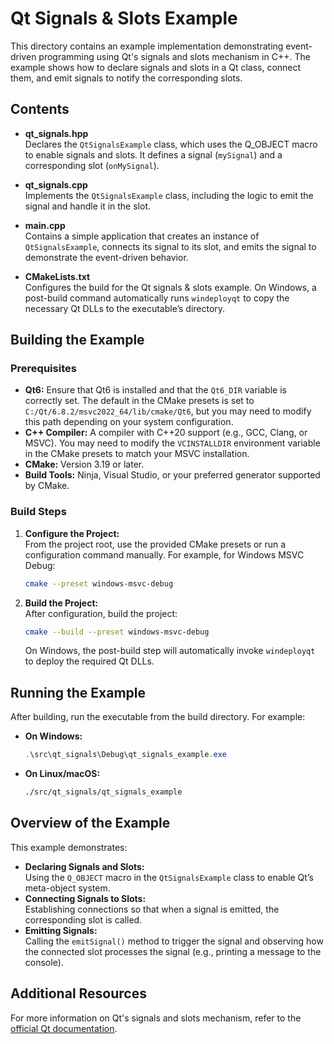 # Qt Signals & Slots Example

This directory contains an example implementation demonstrating event-driven programming using Qt's signals and slots mechanism in C++. The example shows how to declare signals and slots in a Qt class, connect them, and emit signals to notify the corresponding slots.

## Contents

- **qt_signals.hpp**  
  Declares the `QtSignalsExample` class, which uses the Q_OBJECT macro to enable signals and slots. It defines a signal (`mySignal`) and a corresponding slot (`onMySignal`).

- **qt_signals.cpp**  
  Implements the `QtSignalsExample` class, including the logic to emit the signal and handle it in the slot.

- **main.cpp**  
  Contains a simple application that creates an instance of `QtSignalsExample`, connects its signal to its slot, and emits the signal to demonstrate the event-driven behavior.

- **CMakeLists.txt**  
  Configures the build for the Qt signals & slots example. On Windows, a post-build command automatically runs `windeployqt` to copy the necessary Qt DLLs to the executable’s directory.

## Building the Example

### Prerequisites

- **Qt6:** Ensure that Qt6 is installed and that the `Qt6_DIR` variable is correctly set. The default in the CMake presets is set to `C:/Qt/6.8.2/msvc2022_64/lib/cmake/Qt6`, but you may need to modify this path depending on your system configuration.
- **C++ Compiler:** A compiler with C++20 support (e.g., GCC, Clang, or MSVC). You may need to modify the `VCINSTALLDIR` environment variable in the CMake presets to match your MSVC installation.
- **CMake:** Version 3.19 or later.
- **Build Tools:** Ninja, Visual Studio, or your preferred generator supported by CMake.

### Build Steps

1. **Configure the Project:**  
   From the project root, use the provided CMake presets or run a configuration command manually. For example, for Windows MSVC Debug:
   ```bash
   cmake --preset windows-msvc-debug
   ```

2. **Build the Project:**  
   After configuration, build the project:
   ```bash
   cmake --build --preset windows-msvc-debug
   ```
   On Windows, the post-build step will automatically invoke `windeployqt` to deploy the required Qt DLLs.

## Running the Example

After building, run the executable from the build directory. For example:

- **On Windows:**
  ```powershell
  .\src\qt_signals\Debug\qt_signals_example.exe
  ```
- **On Linux/macOS:**
  ```bash
  ./src/qt_signals/qt_signals_example
  ```

## Overview of the Example

This example demonstrates:
- **Declaring Signals and Slots:**  
  Using the `Q_OBJECT` macro in the `QtSignalsExample` class to enable Qt’s meta-object system.
- **Connecting Signals to Slots:**  
  Establishing connections so that when a signal is emitted, the corresponding slot is called.
- **Emitting Signals:**  
  Calling the `emitSignal()` method to trigger the signal and observing how the connected slot processes the signal (e.g., printing a message to the console).

## Additional Resources

For more information on Qt's signals and slots mechanism, refer to the [official Qt documentation](https://doc.qt.io/qt-6/signalsandslots.html).
